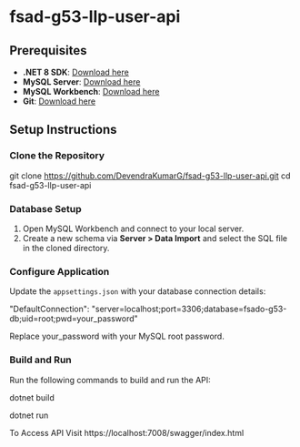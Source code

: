 # fsad-g53-llp-user-api

## Prerequisites
- **.NET 8 SDK**: [Download here](https://dotnet.microsoft.com/en-us/download/dotnet/8.0)
- **MySQL Server**: [Download here](https://dev.mysql.com/downloads/mysql/)
- **MySQL Workbench**: [Download here](https://dev.mysql.com/downloads/workbench/)
- **Git**: [Download here](https://git-scm.com/downloads)

## Setup Instructions

### Clone the Repository
git clone https://github.com/DevendraKumarG/fsad-g53-llp-user-api.git
cd fsad-g53-llp-user-api

### Database Setup
1. Open MySQL Workbench and connect to your local server.
2. Create a new schema via **Server > Data Import** and select the SQL file in the cloned directory.

### Configure Application
Update the `appsettings.json` with your database connection details:

 "DefaultConnection": "server=localhost;port=3306;database=fsado-g53-db;uid=root;pwd=your_password"
 
Replace your_password with your MySQL root password.

### Build and Run

Run the following commands to build and run the API:

dotnet build

dotnet run

To Access API
Visit https://localhost:7008/swagger/index.html
